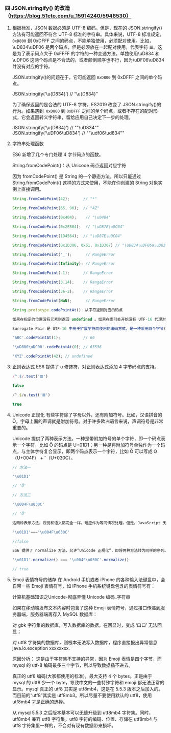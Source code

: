 
### 四  JSON.stringify() 的改造（https://blog.51cto.com/u_15914240/5946530）
1. 根据标准，JSON 数据必须是 UTF-8 编码。但是，现在的 JSON.stringify()方法有可能返回不符合 UTF-8 标准的字符串。具体来说，UTF-8 标准规定，`0xD800` 到 0xDFFF 之间的码点，不能单独使用，必须配对使用。比如，\uD834\uDF06 是两个码点，但是必须放在一起配对使用，代表字符 𝌆。这是为了表示码点大于 0xFFFF 的字符的一种变通方法。单独使用\uD834 和\uDFO6 这两个码点是不合法的，或者颠倒顺序也不行，因为\uDF06\uD834 并没有对应的字符。

    JSON.stringify()的问题在于，它可能返回 `0xD800` 到 0xDFFF 之间的单个码点。

    JSON.stringify(’\u{D834}’) // “\u{D834}”

    为了确保返回的是合法的 UTF-8 字符，ES2019 改变了 JSON.stringify()的行为。如果遇到` 0xD800` 到 `0xDFFF` 之间的单个码点，或者不存在的配对形式，它会返回转义字符串，留给应用自己决定下一步的处理。

    JSON.stringify('\u{D834}') // ""\\uD834""
    JSON.stringify('\uDF06\uD834') // ""\\udf06\\ud834""


2. 字符串处理函数

    ES6 新增了几个专门处理 4 字节码点的函数。

    String.fromCodePoint()：从 Unicode 码点返回对应字符

    因为 fromCodePoint() 是 String 的一个静态方法，所以只能通过 String.fromCodePoint() 这样的方式来使用，不能在你创建的 String 对象实例上直接调用。
    ```js
    String.fromCodePoint(42);      // "*"

    String.fromCodePoint(65, 90);  // "AZ"

    String.fromCodePoint(0x404);    // "\u0404"

    String.fromCodePoint(0x2F804);  // "\uD87E\uDC04"

    String.fromCodePoint(194564);  // "\uD87E\uDC04"

    String.fromCodePoint(0x1D306, 0x61, 0x1D307) // "\uD834\uDF06a\uD834\uDF07"

    String.fromCodePoint('_');      // RangeError

    String.fromCodePoint(Infinity); // RangeError

    String.fromCodePoint(-1);      // RangeError

    String.fromCodePoint(3.14);    // RangeError

    String.fromCodePoint(3e-2);    // RangeError

    String.fromCodePoint(NaN);      // RangeError

    String.prototype.codePointAt()：从字符返回对应的码点

    如果在指定的位置没有元素则返回 undefined 。如果在索引处开始没有 UTF-16 代理对，将直接返回在那个索引处的编码单元。

    Surrogate Pair 是 UTF-16 中用于扩展字符而使用的编码方式，是一种采用四个字节(两个 UTF-16 编码)来表示一个字符，称作代理对。

    'ABC'.codePointAt(1);          // 66

    '\uD800\uDC00'.codePointAt(0); // 65536

    'XYZ'.codePointAt(42); // undefined
    ```
3. 正则表达式
    ES6 提供了 u 修饰符，对正则表达式添加 4 字节码点的支持。
    ```js
    /^.$/.test('𝌆')

    false

    /^.$/u.test('𝌆')

    true
    ```
4.  Unicode 正规化
    有些字符除了字母以外，还有附加符号。比如，汉语拼音的 Ǒ，字母上面的声调就是附加符号。对于许多欧洲语言来说，声调符号是非常重要的。

    Unicode 提供了两种表示方法。一种是带附加符号的单个字符，即一个码点表示一个字符，比如 Ǒ 的码点是 U+01D1；另一种是将附加符号单独作为一个码点，与主体字符复合显示，即两个码点表示一个字符，比如 Ǒ 可以写成 O（U+004F） + ˇ（U+030C）。
    ```js
    // 方法一

    '\u01D1'

    // 'Ǒ'

    // 方法二

    '\u004F\u030C'

    // 'Ǒ'

    这两种表示方法，视觉和语义都完全一样，理应作为等同情况处理。但是，JavaScript 无法辨别。

    '\u01D1'==='\u004F\u030C'

    //false

    ES6 提供了 normalize 方法，允许”Unicode 正规化”，即将两种方法转为同样的序列。

    '\u01D1'.normalize() === '\u004F\u030C'.normalize()

    // true
     ```
5.  Emoji 表情符号的储存
    在 Android 手机或者 iPhone 的各种输入法键盘中，会自带一些 Emoji 表情符号，如 IPhone 手机系统键盘包含的表情符号有：

    计算机基础知识之Unicode-彻底弄懂 Unicode 编码_字符串

    如果在移动端发布文本内容时包含了这种 Emoji 表情符号，通过接口传递到服务器端，服务器端再存入 MySQL 数据库：

    对 gbk 字符集的数据库，写入数据库的数据，在回显时，变成 ‘口口’ 无法回显；

    对 utf8 字符集的数据库，则根本无法写入数据库，程序直接报出异常信息 java.io.exception xxxxxxxx.

    原因分析：
    这是由于字符集不支持的异常，因为 Emoji 表情是四个字节，而 mysql 的 utf-8 编码最多三个字节，所以导致数据插不进去。

    真正的 utf8 编码(大家都使用的标准)，最大支持 4 个 bytes。正是由于 mysql 的 utf8 少一个 byte，导致中文的一些特殊字符和 emoji 都无法正常的显示。mysql 真正的 utf8 其实是 utf8mb4，这是在 5.5.3 版本之后加入的。而目前的“utf8”其实是 utf8mb3。所以尽量不要使用默认的 utf8，使用 utf8mb4 才是正确的选择。

    从 mysql 5.5.3 之后版本基本可以无缝升级到 utf8mb4 字符集。同时，utf8mb4 兼容 utf8 字符集，utf8 字符的编码、位置、存储在 utf8mb4 与 utf8 字符集里一样的，不会对有现有数据带来损坏。

    ```
